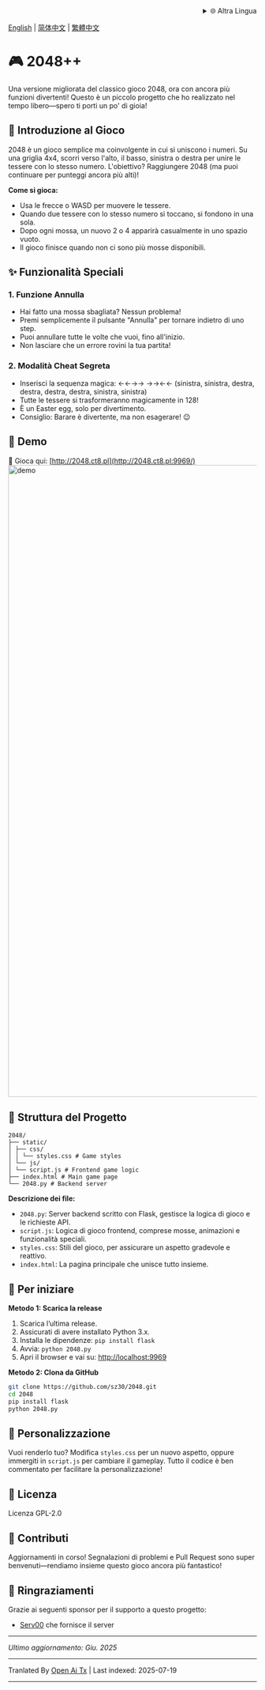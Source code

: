 <div align="right">
  <details>
    <summary >🌐 Altra Lingua</summary>
    <div>
      <div align="center">
        <a href="https://openaitx.github.io/view.html?user=sz30&project=2048-magic&lang=ja">日本語</a>
        | <a href="https://openaitx.github.io/view.html?user=sz30&project=2048-magic&lang=ko">한국어</a>
        | <a href="https://openaitx.github.io/view.html?user=sz30&project=2048-magic&lang=hi">हिन्दी</a>
        | <a href="https://openaitx.github.io/view.html?user=sz30&project=2048-magic&lang=th">ไทย</a>
        | <a href="https://openaitx.github.io/view.html?user=sz30&project=2048-magic&lang=fr">Français</a>
        | <a href="https://openaitx.github.io/view.html?user=sz30&project=2048-magic&lang=de">Deutsch</a>
        | <a href="https://openaitx.github.io/view.html?user=sz30&project=2048-magic&lang=es">Español</a>
        | <a href="https://openaitx.github.io/view.html?user=sz30&project=2048-magic&lang=it">Italiano</a>
        | <a href="https://openaitx.github.io/view.html?user=sz30&project=2048-magic&lang=ru">Русский</a>
        | <a href="https://openaitx.github.io/view.html?user=sz30&project=2048-magic&lang=pt">Português</a>
        | <a href="https://openaitx.github.io/view.html?user=sz30&project=2048-magic&lang=nl">Nederlands</a>
        | <a href="https://openaitx.github.io/view.html?user=sz30&project=2048-magic&lang=pl">Polski</a>
        | <a href="https://openaitx.github.io/view.html?user=sz30&project=2048-magic&lang=ar">العربية</a>
        | <a href="https://openaitx.github.io/view.html?user=sz30&project=2048-magic&lang=fa">فارسی</a>
        | <a href="https://openaitx.github.io/view.html?user=sz30&project=2048-magic&lang=tr">Türkçe</a>
        | <a href="https://openaitx.github.io/view.html?user=sz30&project=2048-magic&lang=vi">Tiếng Việt</a>
        | <a href="https://openaitx.github.io/view.html?user=sz30&project=2048-magic&lang=id">Bahasa Indonesia</a>
      </div>
    </div>
  </details>
</div>


[English](https://raw.githubusercontent.com/sz30/2048-magic/main/README.md) | [简体中文](https://raw.githubusercontent.com/sz30/2048-magic/main/README.zh-CN.md) | [繁體中文](https://raw.githubusercontent.com/sz30/2048-magic/main/README.zh-TW.md)

# 🎮 2048++

Una versione migliorata del classico gioco 2048, ora con ancora più funzioni divertenti! Questo è un piccolo progetto che ho realizzato nel tempo libero—spero ti porti un po' di gioia!

## 🎯 Introduzione al Gioco

2048 è un gioco semplice ma coinvolgente in cui si uniscono i numeri. Su una griglia 4x4, scorri verso l'alto, il basso, sinistra o destra per unire le tessere con lo stesso numero. L'obiettivo? Raggiungere 2048 (ma puoi continuare per punteggi ancora più alti)!

**Come si gioca:**
- Usa le frecce o WASD per muovere le tessere.
- Quando due tessere con lo stesso numero si toccano, si fondono in una sola.
- Dopo ogni mossa, un nuovo 2 o 4 apparirà casualmente in uno spazio vuoto.
- Il gioco finisce quando non ci sono più mosse disponibili.

## ✨ Funzionalità Speciali

### 1. Funzione Annulla
- Hai fatto una mossa sbagliata? Nessun problema!
- Premi semplicemente il pulsante "Annulla" per tornare indietro di uno step.
- Puoi annullare tutte le volte che vuoi, fino all'inizio.
- Non lasciare che un errore rovini la tua partita!

### 2. Modalità Cheat Segreta
- Inserisci la sequenza magica: ←←→→ →→←← (sinistra, sinistra, destra, destra, destra, destra, sinistra, sinistra)
- Tutte le tessere si trasformeranno magicamente in 128!
- È un Easter egg, solo per divertimento.
- Consiglio: Barare è divertente, ma non esagerare! 😉

## 🎯 Demo

🎯 Gioca qui: [http://2048.ct8.pl](http://2048.ct8.pl:9969/)
<img width="1279" alt="demo" src="https://github.com/user-attachments/assets/0df2c956-b6d9-4371-a916-f6ac3ae642be" />



## 📁 Struttura del Progetto
```
2048/
├── static/
│ ├── css/
│ │ └── styles.css # Game styles
│ └── js/
│ └── script.js # Frontend game logic
├── index.html # Main game page
└── 2048.py # Backend server
```
**Descrizione dei file:**
- `2048.py`: Server backend scritto con Flask, gestisce la logica di gioco e le richieste API.
- `script.js`: Logica di gioco frontend, comprese mosse, animazioni e funzionalità speciali.
- `styles.css`: Stili del gioco, per assicurare un aspetto gradevole e reattivo.
- `index.html`: La pagina principale che unisce tutto insieme.

## 🚀 Per iniziare

**Metodo 1: Scarica la release**
1. Scarica l’ultima release.
2. Assicurati di avere installato Python 3.x.
3. Installa le dipendenze: `pip install flask`
4. Avvia: `python 2048.py`
5. Apri il browser e vai su: [http://localhost:9969](http://localhost:9969)

**Metodo 2: Clona da GitHub**
```bash
git clone https://github.com/sz30/2048.git
cd 2048
pip install flask
python 2048.py
```
## 🎨 Personalizzazione

Vuoi renderlo tuo? Modifica `styles.css` per un nuovo aspetto, oppure immergiti in `script.js` per cambiare il gameplay. Tutto il codice è ben commentato per facilitare la personalizzazione!

## 📝 Licenza

Licenza GPL-2.0

## 🤝 Contributi

Aggiornamenti in corso! Segnalazioni di problemi e Pull Request sono super benvenuti—rendiamo insieme questo gioco ancora più fantastico!


## 🙏 Ringraziamenti

Grazie ai seguenti sponsor per il supporto a questo progetto:
- [Serv00](https://www.serv00.com/) che fornisce il server

---
_Ultimo aggiornamento: Giu. 2025_



---

Tranlated By [Open Ai Tx](https://github.com/OpenAiTx/OpenAiTx) | Last indexed: 2025-07-19

---